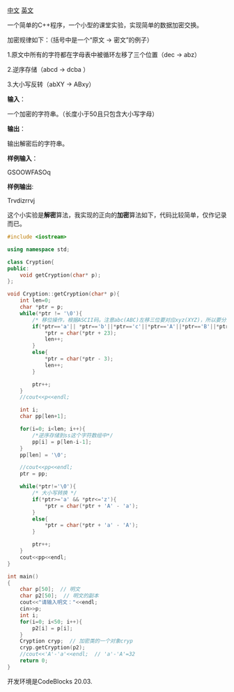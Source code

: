 [中文](README_zh.md)  [英文](README.md)

一个简单的C++程序，一个小型的课堂实验，实现简单的数据加密交换。

加密规律如下：（括号中是一个“原文 -> 密文”的例子） 

1.原文中所有的字符都在字母表中被循环左移了三个位置（dec -> abz） 

2.逆序存储（abcd -> dcba ） 

3.大小写反转（abXY -> ABxy）

**输入**：

一个加密的字符串。（长度小于50且只包含大小写字母）

**输出**：

输出解密后的字符串。

 **样例输入**：

GSOOWFASOq

**样例输出**:

Trvdizrrvj

这个小实验是**解密**算法，我实现的正向的**加密**算法如下，代码比较简单，仅作记录而已。

```c++
#include <iostream>

using namespace std;

class Cryption{
public:
    void getCryption(char* p);
};

void Cryption::getCryption(char* p){
    int len=0;
    char *ptr = p;
    while(*ptr != '\0'){
        /* 移位操作，根据ASCII码。注意abc(ABC)左移三位要对应xyz(XYZ)，所以要分两种情况*/
        if(*ptr=='a'|| *ptr=='b'||*ptr=='c'||*ptr=='A'||*ptr=='B'||*ptr=='C'){
            *ptr = char(*ptr + 23);
            len++;
        }
        else{
            *ptr = char(*ptr - 3);
            len++;
        }

        ptr++;
    }
    //cout<<p<<endl;

    int i;
    char pp[len+1];

    for(i=0; i<len; i++){
        /*逆序存储到ss这个字符数组中*/
        pp[i] = p[len-i-1];
    }
    pp[len] = '\0';

    //cout<<pp<<endl;
    ptr = pp;

    while(*ptr!='\0'){
        /* 大小写转换 */
        if(*ptr>='a' && *ptr<='z'){
            *ptr = char(*ptr + 'A' - 'a');
        }
        else{
            *ptr = char(*ptr + 'a' - 'A');
        }

        ptr++;
    }
    cout<<pp<<endl;
}

int main()
{
    char p[50];  // 明文
    char p2[50];  // 明文的副本
    cout<<"请输入明文："<<endl;
    cin>>p;
    int i;
    for(i=0; i<50; i++){
        p2[i] = p[i];
    }
    Cryption cryp;  // 加密类的一个对象cryp
    cryp.getCryption(p2);
    //cout<<'A'-'a'<<endl;  // 'a'-'A'=32
    return 0;
}
```

开发环境是CodeBlocks 20.03.